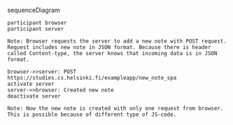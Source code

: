 sequenceDiagram

    participant browser
    participant server

    Note: Browser requests the server to add a new note with POST request. Request includes new note in JSON format. Because there is header called Content-type, the server knows that incoming data is in JSON format.

    browser->>server: POST https://studies.cs.helsinki.fi/exampleapp/new_note_spa
    activate server
    server->>browser: Created new note
    deactivate server

    Note: Now the new note is created with only one request from browser. This is possible because of different type of JS-code. 